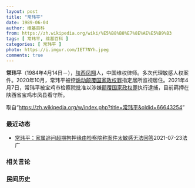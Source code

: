```yaml
---
layout: post
title: "常玮平"
date: 1989-06-04
author: 维基百科
from: https://zh.wikipedia.org/wiki/%E5%B8%B8%E7%8E%AE%E5%B9%B3
tags: [ 常玮平, 维基百科 ]
categories: [ 常玮平 ]
photo: https://i.imgur.com/IET7NYh.jpeg
comments: true
---
```

<div class="mw-parser-output">
<p><b>常玮平</b>（1984年4月14日<span class="useeditintro" title="Template:BLP editintro">－</span>），<a href="/wiki/%E9%99%95%E8%A5%BF" class="mw-redirect" title="陕西">陕西</a><a href="/wiki/%E5%87%A4%E7%BF%94" class="mw-redirect" title="凤翔">凤翔</a>人，中国维权律师。多次代理敏感人权案件。2020年10月，常玮平被控<a href="/wiki/%E7%85%BD%E5%8A%A8%E9%A2%A0%E8%A6%86%E5%9B%BD%E5%AE%B6%E6%94%BF%E6%9D%83%E7%BD%AA" title="煽动颠覆国家政权罪">煽动颠覆国家政权罪</a>指定居所监视居住。2021年4月7日，常玮平被宝鸡市检察院批准以涉嫌<a href="/wiki/%E9%A2%A0%E8%A6%86%E5%9B%BD%E5%AE%B6%E6%94%BF%E6%9D%83%E7%BD%AA" title="颠覆国家政权罪">颠覆国家政权罪</a>执行逮捕，目前羁押在陕西省宝鸡市凤县看守所。
</p>
</div><noscript><img src="//zh.wikipedia.org/wiki/Special:CentralAutoLogin/start?type=1x1" alt="" title="" width="1" height="1" style="border: none; position: absolute;"></noscript>
<div class="printfooter">取自“<a dir="ltr" href="https://zh.wikipedia.org/w/index.php?title=常玮平&amp;oldid=66643254">https://zh.wikipedia.org/w/index.php?title=常玮平&amp;oldid=66643254</a>”</div><div id="recent-news"><h3>最近动态</h3><ul><li><a href="https://nodebe4.github.io/waimei/2021-07-23/%E5%B8%B8%E7%8E%AE%E5%B9%B3-%E5%AE%B6%E5%B1%9E%E8%BF%BD%E9%97%AE%E8%B6%85%E6%9C%9F%E6%8B%98%E6%8A%BC%E7%BC%98%E7%94%B1%E6%A3%80%E5%AF%9F%E9%99%A2%E7%A7%B0%E6%A1%88%E4%BB%B6%E5%A4%AA%E6%95%8F%E6%84%9F%E6%97%A0%E6%B3%95%E5%9B%9E%E7%AD%94" title="常玮平：家属追问超期拘押缘由检察院称案件太敏感无法回答—— 23/07/2021 - 18:11 陈紫鹃向法广讲述了前后经过&nbsp;:&nbsp;“ 我周四去陕西省人民检察院，主要是控诉两大问题，一个是超期拘押...">常玮平：家属追问超期拘押缘由检察院称案件太敏感无法回答</a><time>2021-07-23</time><a class="tag">法广</a></li>
</ul></div><div id="open-opinion"><h3>相关言论</h3><ul></ul></div><div id="mjls-record"><h3>民间历史</h3><ul></ul></div>
